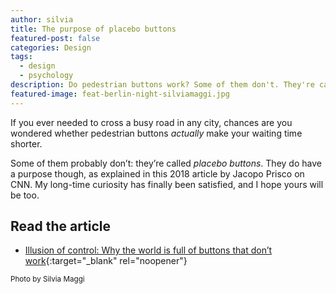 ```yaml
---
author: silvia
title: The purpose of placebo buttons
featured-post: false
categories: Design
tags:
  - design
  - psychology
description: Do pedestrian buttons work? Some of them don't. They're called placebo buttons. Read about their purpose.
featured-image: feat-berlin-night-silviamaggi.jpg
---
```

If you ever needed to cross a busy road in any city, chances are you wondered whether pedestrian buttons _actually_ make your waiting time shorter.

<!--more-->

Some of them probably don’t: they’re called _placebo buttons_. They do have a purpose though, as explained in this 2018 article by Jacopo Prisco on CNN. My long-time curiosity has finally been satisfied, and I hope yours will be too.

## Read the article

* [Illusion of control: Why the world is full of buttons that don’t work](https://edition.cnn.com/style/article/placebo-buttons-design/index.html){:target="_blank" rel="noopener"}

<small>Photo by Silvia Maggi</small>